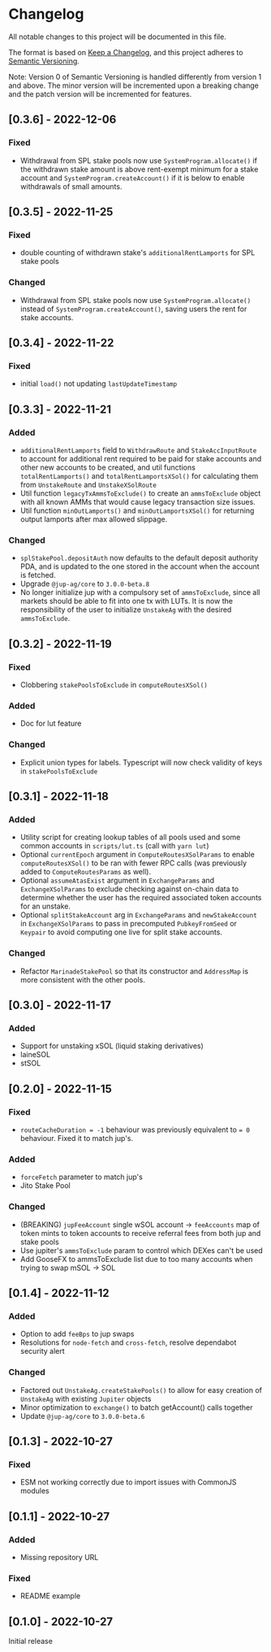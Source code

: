 # Changelog

All notable changes to this project will be documented in this file.

The format is based on [Keep a Changelog](https://keepachangelog.com/en/1.0.0/),
and this project adheres to [Semantic Versioning](https://semver.org/spec/v2.0.0.html).

Note: Version 0 of Semantic Versioning is handled differently from version 1 and above. The minor version will be incremented upon a breaking change and the patch version will be incremented for features.

## [0.3.6] - 2022-12-06

### Fixed

- Withdrawal from SPL stake pools now use `SystemProgram.allocate()` if the withdrawn stake amount is above rent-exempt minimum for a stake account and `SystemProgram.createAccount()` if it is below to enable withdrawals of small amounts.

## [0.3.5] - 2022-11-25

### Fixed

- double counting of withdrawn stake's `additionalRentLamports` for SPL stake pools

### Changed

- Withdrawal from SPL stake pools now use `SystemProgram.allocate()` instead of `SystemProgram.createAccount()`, saving users the rent for stake accounts.

## [0.3.4] - 2022-11-22

### Fixed

- initial `load()` not updating `lastUpdateTimestamp`

## [0.3.3] - 2022-11-21

### Added

- `additionalRentLamports` field to `WithdrawRoute` and `StakeAccInputRoute` to account for additional rent required to be paid for stake accounts and other new accounts to be created, and util functions `totalRentLamports()` and `totalRentLamportsXSol()` for calculating them from `UnstakeRoute` and `UnstakeXSolRoute`
- Util function `legacyTxAmmsToExclude()` to create an `ammsToExclude` object with all known AMMs that would cause legacy transaction size issues.
- Util function `minOutLamports()` and `minOutLamportsXSol()` for returning output lamports after max allowed slippage.

### Changed

- `splStakePool.depositAuth` now defaults to the default deposit authority PDA, and is updated to the one stored in the account when the account is fetched.
- Upgrade `@jup-ag/core` to `3.0.0-beta.8`  
- No longer initialize jup with a compulsory set of `ammsToExclude`, since all markets should be able to fit into one tx with LUTs. It is now the responsibility of the user to initialize `UnstakeAg` with the desired `ammsToExclude`.

## [0.3.2] - 2022-11-19

### Fixed

- Clobbering `stakePoolsToExclude` in `computeRoutesXSol()`

### Added

- Doc for lut feature

### Changed

- Explicit union types for labels. Typescript will now check validity of keys in `stakePoolsToExclude` 

## [0.3.1] - 2022-11-18

### Added

- Utility script for creating lookup tables of all pools used and some common accounts in `scripts/lut.ts` (call with `yarn lut`)
- Optional `currentEpoch` argument in `ComputeRoutesXSolParams` to enable `computeRoutesXSol()` to be ran with fewer RPC calls (was previously added to `ComputeRoutesParams` as well).
- Optional `assumeAtasExist` argument in `ExchangeParams` and `ExchangeXSolParams` to exclude checking against on-chain data to determine whether the user has the required associated token accounts for an unstake.
- Optional `splitStakeAccount` arg in `ExchangeParams` and `newStakeAccount` in `ExchangeXSolParams` to pass in precomputed `PubkeyFromSeed` or `Keypair` to avoid computing one live for split stake accounts.

### Changed

- Refactor `MarinadeStakePool` so that its constructor and `AddressMap` is more consistent with the other pools. 

## [0.3.0] - 2022-11-17

### Added

- Support for unstaking xSOL (liquid staking derivatives)
- laineSOL
- stSOL

## [0.2.0] - 2022-11-15

### Fixed

- `routeCacheDuration = -1` behaviour was previously equivalent to `= 0` behaviour. Fixed it to match jup's.

### Added

- `forceFetch` parameter to match jup's
- Jito Stake Pool

### Changed

- (BREAKING) `jupFeeAccount` single wSOL account -> `feeAccounts` map of token mints to token accounts to receive referral fees from both jup and stake pools
- Use jupiter's `ammsToExclude` param to control which DEXes can't be used
- Add GooseFX to ammsToExclude list due to too many accounts when trying to swap mSOL -> SOL

## [0.1.4] - 2022-11-12

### Added

- Option to add `feeBps` to jup swaps
- Resolutions for `node-fetch` and `cross-fetch`, resolve dependabot security alert

### Changed

- Factored out `UnstakeAg.createStakePools()` to allow for easy creation of `UnstakeAg` with existing `Jupiter` objects
- Minor optimization to `exchange()` to batch getAccount() calls together
- Update `@jup-ag/core` to `3.0.0-beta.6`

## [0.1.3] - 2022-10-27

### Fixed

- ESM not working correctly due to import issues with CommonJS modules

## [0.1.1] - 2022-10-27

### Added

- Missing repository URL

### Fixed

- README example

## [0.1.0] - 2022-10-27
Initial release
